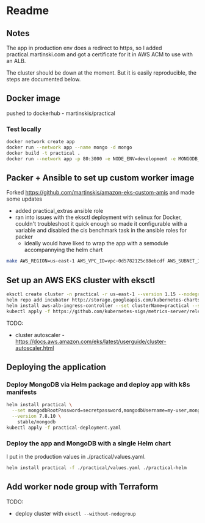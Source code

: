 # Readme

## Notes

The app in production env does a redirect to https, so I added practical.martinski.com and got a certificate for it in AWS ACM to use with an ALB.

The cluster should be down at the moment. But it is easily reproducible, the steps are documented below.

## Docker image

pushed to dockerhub - martinskis/practical

### Test locally

```sh
docker network create app
docker run --network app --name mongo -d mongo
docker build -t practical .
docker run --network app -p 80:3000 -e NODE_ENV=development -e MONGODB_URL=mongodb://mongo:27017/database -d practical npm start
```

## Packer + Ansible to set up custom worker image

Forked https://github.com/martinskis/amazon-eks-custom-amis and made some updates

 - added practical_extras ansible role
 - ran into issues with the eksctl deployment with selinux for Docker, couldn't troubleshoot it quick enough so made it configurable with a variable and disabled the cis benchmark task in the ansible roles for packer
   - ideally would have liked to wrap the app with a semodule accompannying the helm chart

```sh
make AWS_REGION=us-east-1 AWS_VPC_ID=vpc-0d5782125c88ebcdf AWS_SUBNET_ID=subnet-0a457c45317ed2715 HARDENING=none cis_bencmark=false build-centos-7
```

## Set up an AWS EKS cluster with eksctl

```sh
eksctl create cluster -n practical -r us-east-1 --version 1.15 --nodegroup-name workers1 -m 1 -M 2 --node-ami ami-0df6f99a717252193 --asg-access --full-ecr-access --external-dns-access --alb-ingress-access --node-private-networking
helm repo add incubator http://storage.googleapis.com/kubernetes-charts-incubator
helm install aws-alb-ingress-controller --set clusterName=practical --set autoDiscoverAwsRegion=true --set autoDiscoverAwsVpcID=true --namespace kube-system incubator/aws-alb-ingress-controller
kubectl apply -f https://github.com/kubernetes-sigs/metrics-server/releases/download/v0.3.6/components.yaml
```
TODO:
 - cluster autoscaler - https://docs.aws.amazon.com/eks/latest/userguide/cluster-autoscaler.html

## Deploying the application
### Deploy MongoDB via Helm package and deploy app with k8s manifests

```sh
helm install practical \
  --set mongodbRootPassword=secretpassword,mongodbUsername=my-user,mongodbPassword=my-password,mongodbDatabase=my-database \
  --version 7.8.10 \
    stable/mongodb
kubectl apply -f practical-deployment.yaml
```

### Deploy the app and MongoDB with a single Helm chart

I put in the production values in ./practical/values.yaml.

```sh
helm install practical -f ./practical/values.yaml ./practical-helm
```

## Add worker node group with Terraform

TODO:
 - deploy cluster with `eksctl --without-nodegroup`

